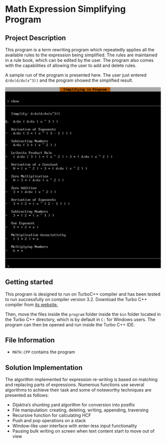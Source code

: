 # Math Expression Simplifying Program

## Project Description

This program is a term rewriting program which repeatedly applies all the available rules to the expression being simplified. The rules are maintained in a rule  book, which can be edited by the user. The program also comes with the capabilities of allowing the user to add and delete rules. 

A sample run of the program is presented here. The user just entered `d/dx(d/dx(x^3))` and the program showed the simplified result.

![Sample image of the program](https://github.com/utsavm9/MathExpressionCPP/blob/master/sampleImg.png)

## Getting started 
This program is designed to run on TurboC++ compiler and has been tested to run successfully on compiler version 3.2. Download the Turbo C++ compiler from [its website.](https://developerinsider.co/download-turbo-c-for-windows-7-8-8-1-and-windows-10-32-64-bit-full-screen/)

Then, move the files inside the `program` folder inside the `bin` folder located in the Turbo C++ directory, which is by default in `C:` for Windows users. The program can then be opened and run inside the Turbo C++ IDE.

## File Information
* `MATH.CPP` contains the program

## Solution Implementation
The algorithm implemented for expression re-writing is based on matching and replacing parts of expressions. Numerous functions use several algorithms to achieve their task and some of noteworthy techniques are presented as follows:

* Dijsktra’s shunting yard algorithm for conversion into postfix
* File manipulation: creating, deleting, writing, appending, traversing
* Recursive function for calculating HCF
* Push and pop operations on a stack
* Window-like user interface with enter-less input functionality
* Pausing bulk writing on screen when text content start to move out of view
